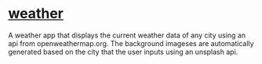 # [weather](https://stn-erc.github.io/weather/)

A weather app that displays the current weather data of any city using an api from openweathermap.org. The background imageses are automatically generated based on the city that the user inputs using an unsplash api.
